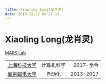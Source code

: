 ```yaml
---
title: Xiaoling Long(龙肖灵)
date: 2019-12-27 08:27:13
---
```



# Xiaoling Long(龙肖灵)
[MARS Lab](https://robotics.shanghaitech.edu.cn/)

|    |      |      |
|:---| :---:| ---: |
| [上海科技大学](http://www.shanghaitech.edu.cn/) | 计算机科学 | 2017-至今 |
| [南京邮电大学](http://www.njupt.edu.cn/) | 自动化  | 2013-2017 |
